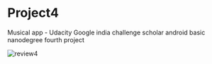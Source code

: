 # Project4
Musical app - Udacity Google india challenge scholar android basic nanodegree fourth project

![review4](https://user-images.githubusercontent.com/36688218/46929393-105f0a00-d05d-11e8-906e-379f71a1f78e.png)

